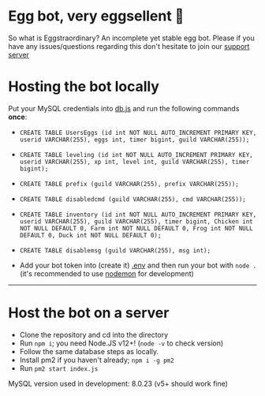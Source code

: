 # Egg bot, very eggsellent 🥚

So what is Eggstraordinary? An incomplete yet stable egg bot. Please if you have any issues/questions regarding this don't hesitate to join our [support server](https://discord.gg/6rF4XxXdt6)

# Hosting the bot locally

Put your MySQL credentials into [db.js](db.js) and run the following commands **once**:

- `CREATE TABLE UsersEggs (id int NOT NULL AUTO_INCREMENT PRIMARY KEY, userid VARCHAR(255), eggs int, timer bigint, guild VARCHAR(255));`
- `CREATE TABLE leveling (id int NOT NULL AUTO_INCREMENT PRIMARY KEY, userid VARCHAR(255), xp int, level int, guild VARCHAR(255), timer bigint);`
- `CREATE TABLE prefix (guild VARCHAR(255), prefix VARCHAR(255));`
- `CREATE TABLE disabledcmd (guild VARCHAR(255), cmd VARCHAR(255));`
- `CREATE TABLE inventory (id int NOT NULL AUTO_INCREMENT PRIMARY KEY, userid VARCHAR(255), guild VARCHAR(255), timer bigint, Chicken int NOT NULL DEFAULT 0, Farm int NOT NULL DEFAULT 0, Frog int NOT NULL DEFAULT 0, Duck int NOT NULL DEFAULT 0);`
- `CREATE TABLE disablemsg (guild VARCHAR(255), msg int);`

- Add your bot token into (create it) [.env](.env) and then run your bot with `node .`
(it's recommended to use [nodemon](https://nodemon.io/) for development)
---

# Host the bot on a server

- Clone the repository and cd into the directory
- Run `npm i`; you need Node.JS v12+! (`node -v` to check version)
- Follow the same database steps as locally.
- Install pm2 if you haven't already; `npm i -g pm2`
- Run `pm2 start index.js`

MySQL version used in development: 8.0.23 (v5+ should work fine)